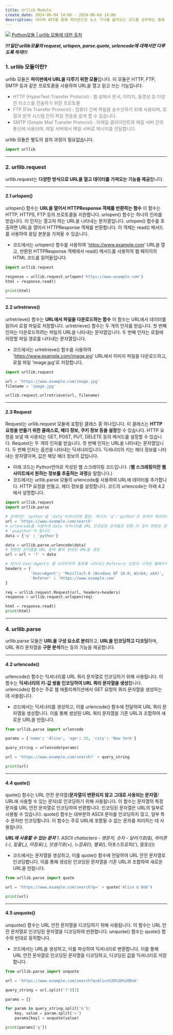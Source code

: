 ```yaml
---
title: Urllib Module
create_date: 2024-06-04 14:06 - 2024-06-04 14:06
description: 네이버 API를 통해 파이썬으로 뉴스 기사를 불러오는 코드를 공부하는 중에 urllib모듈에 관하여 궁금하여 공부하고자 정리해봄!!!
---
```

![](https://imgur.com/INp5Ud8.png)
[Python모듈 | urllib 모듈에 대한 출처](https://ctkim.tistory.com/entry/%ED%8C%8C%EC%9D%B4%EC%8D%AC-urllib-%EB%AA%A8%EB%93%88)

***!!!일단 urllib모듈의 request, urlopen, parse.quote, urlencode에 대해서만 다루도록 하자!!!***

### 1. urllib 모듈이란?

urllib 모듈은 **파이썬에서 URL을 다루기 위한 모듈**입니다.
이 모듈은 HTTP, FTP, SMTP 등과 같은 프로토콜을 사용하여 URL을 열고 읽고 쓰는 기능입니다.
- <span style="color:gray"> HTTP (HyperText Transfer Protocol) : 웹 상에서 문서, 이미지, 동영상 등 다양한 리소스를 전송하기 위한 프로토콜 </span>
- <span style="color:gray"> FTP (File Transfer Protocol) : 컴퓨터 간에 파일을 송수신하기 위해 사용되며, 로컬과 원격 시스템 간의 파일 전송을 쉽게 할 수 있습니다. </span>
- <span style="color:gray"> SMTP (Simple Mail Transfer Protocol) : 이메일 클라이언트와 메일 서버 간의 통신에 사용되며, 메일 서버에서 메일 서버로 메시지를 전달합니다. </span>

urllib 모듈은 별도의 설치 과정이 필요없습니다. 
```python
import urllib
```


---
### 2. urllib.request

urllib.request는 **다양한 방식으로 URL을 열고 데이터를 가져오는 기능을 제공**합니다.


---
#### 2.1 urlopen()

urlopen() 함수는 **URL을 열어서 HTTPResponse 객체를 반환하는 함수**
이 함수는 HTTP, HTTPS, FTP 등의 프로토콜을 지원합니다.
urlopen() 함수는 하나의 인자를 받습니다. 이 인자는 열고자 하는 URL을 나타내는 문자열입니다. 
urlopen() 함수를 호출하면 URL을 열어서 HTTPResponse 객체를 반환합니다. 이 객체는 read() 메서드를 사용하여 응답 본문을 가져올 수 있습니다.

- 코드에서는 urlopen() 함수를 사용하여 'https://www.example.com' URL을 열고, 반환된 HTTPResponse 객체에서 read() 메서드를 사용하여 웹 페이지의 HTML 코드를 읽어들입니다.
```python
import urllib.request

response = urllib.request.urlopen('https://www.example.com')
html = response.read()

print(html)
```


---
#### 2.2 urlretrieve()

urlretrieve() 함수는 **URL에서 파일을 다운로드하는 함수**
이 함수는 URL에서 데이터를 읽어서 로컬 파일로 저장합니다.
urlretrieve() 함수는 두 개의 인자를 받습니다. 첫 번째 인자는 다운로드하려는 파일의 URL을 나타내는 문자열입니다. 두 번째 인자는 로컬에 저장할 파일 경로를 나타내는 문자열입니다.

- 코드에서는 urlretrieve() 함수를 사용하여 'https://www.example.com/image.jpg' URL에서 이미지 파일을 다운로드하고, 로컬 파일 'image.jpg'로 저장합니다.
```python
import urllib.request

url = 'https://www.example.com/image.jpg'
filename = 'image.jpg'

urllib.request.urlretrieve(url, filename)
```


---
#### 2.3 Request

Request는 urllib.request 모듈에 포함된 클래스 중 하나입니다. 이 클래스는 **HTTP 요청을 만들기 위한 클래스로, 헤더 정보, 쿠키 정보 등을 설정**할 수 있습니다. HTTP 요청을 보낼 때 사용되는 GET, POST, PUT, DELETE 등의 메서드를 설정할 수 있습니다. Request는 두 개의 인자를 받습니다. 첫 번째 인자는 URL을 나타내는 문자열입니다. 두 번째 인자는 옵션을 나타내는 딕셔너리입니다. 딕셔너리의 키는 헤더 정보를 나타내는 문자열이며, 값은 해당 헤더 정보의 값입니다.

- 아래 코드는 Python언어로 작성된 웹 스크레이핑 코드입니다. (**웹 스크레핑이란 웹사이트에서 원하는 정보를 추출하는 과정**을 말합니다.)
- 코드에서는 urllib.parse 모듈의 urlencode를 사용하여 URL에 데이터를 추가합니다. HTTP 요청을 만들고, 헤더 정보를 설정합니다. 코드의 urlencode는 아래 4.2에서 설명합니다.
```python
import urllib.request
import urllib.parse

# 검색어인 'python'을 'data'딕셔너리에 할당. 여기서 'q':'python'은 검색어 파라미터를 나타냄
url = 'https://www.example.com/search'
# urlencode를 사용하여 data 딕셔너리를 URL 인코딩된 문자열로 반환.이 경우 변환된 문자열은 
# 'q=python'이 됩니다.
data = {'q' : 'python'}

data = urllib.parse.urlencode(data)
# 변환된 문자열을 URL 끝에 붙여 완성된 URL을 생성
url = url + '?' + data

# 여기서 User-Agent는 웹 브라우저의 종류를 나타내고 Referer는 요청이 시작된 웹페이지의 URL을 나타냄
headers = {
		   'User=Agent': 'Mozilla/5.0 (Windows NT 10.0; Win64; x64)',
		   'Referer' : 'https://www.example.com'
}

req = urllib.request.Request(url, headers=headers)
response = urllib.request.urlopen(req)

html = response.read()
print(html)
```


---
### 4. urllib.parse

urllib.parse 모듈은 **URL을 구성 요소로 분리**하고, **URL을 인코딩하고 디코딩**하며, URL 쿼리 문자열을 **구문 분석**하는 등의 기능을 제공합니다.


---
#### 4.2 urlencode()

urlencode() 함수는 딕셔너리를 URL 쿼리 문자열로 인코딩하기 위해 사용됩니다. 이 함수는 **딕셔너리의 키-값 쌍을 인코딩하여 URL 쿼리 문자열을 생성**합니다. urlencode() 함수는 주로 웹 애플리케이션에서 GET 요청의 쿼리 문자열을 생성하는 데 사용됩니다.

- 코드에서는 딕셔너리를 생성하고, 이를 urlencode() 함수에 전달하여 URL 쿼리 문자열을 생성합니다. 이를 통해 생성된 URL 쿼리 문자열을 기존 URL과 조합하여 새로운 URL을 만듭니다.
```python
from urllib.parse import urlencode

params = {'name': 'Alice', 'age': 25, 'city': 'New York'}

quary_string = urlencode(params)

url = 'https://www.example.com/search?' + query_string

print(url)
```


---
#### 4.4 quote()

quote() 함수는 URL 안전 문자열(**문자열이 변환되지 않고 그대로 사용되는 문자열**/ URL에 사용할 수 있는 문자)로 인코딩하기 위해 사용됩니다. 이 함수는 문자열의 특정 문자를 URL 안전 문자열로 인코딩하여 반환합니다. 인코딩된 문자열은 URL의 일부로 사용될 수 있습니다. quote() 함수는 대부분의 ASCII 문자를 인코딩하지 않고, 일부 특수 문자만 인코딩합니다. 이 함수는 주로 URL에 포함될 수 없는 문자를 처리하는 데 사용됩니다.

***URL에 사용할 수 있는 문자***
	*1. ASCII chatacters
		- 영문자, 숫자
		- 달러기호($), 하이폰(-), 밑줄(_), 마침표(.), 덧셈기호(+), 느낌표(!), 별표(*), 아포스트로피('), 괄호(())

- 코드에서는 문자열을 생성하고, 이를 quote() 함수에 전달하여 URL 안전 문자열로 인코딩합니다. 이를 통해 생성된 인코딩된 문자열을 기존 URL과 조합하여 새로운 URL을 만듭니다.
```python
from urllib.parse import quote

url = 'https://www.example.com/search?q=' + quote('Alice & Bob')

print(url)
```


---
#### 4.5 unquote()

unquote() 함수는 URL 안전 문자열을 디코딩하기 위해 사용됩니다. 이 함수는 URL 안전 문자열로 인코딩된 문자열을 디코딩하여 반환합니다. unquote() 함수는 quote() 함수와 반대로 동작합니다.

- 코드에서는 URL을 생성하고, 이를 파싱하여 딕셔너리로 변환합니다. 이를 통해 URL 안전 문자열로 인코딩된 문자열을 디코딩하고, 디코딩된 값을 딕셔너리로 저장합니다.
```python
from urllib.parse import unquote

url = 'https://www.example.com/search?q=Alice%20%26%20Bob'

query_string = url.split('?')[1]

params = {}

for param in query_string.split('&'):
	key, value = param.split('=')
	params[key] = unquote(value)

print(params['q'])
```